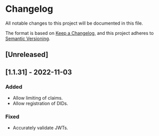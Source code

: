 # Changelog
All notable changes to this project will be documented in this file.

The format is based on [Keep a Changelog](https://keepachangelog.com/en/1.0.0/),
and this project adheres to [Semantic Versioning](https://semver.org/spec/v2.0.0.html).




## [Unreleased]




## [1.1.31] - 2022-11-03

### Added
- Allow limiting of claims.
- Allow registration of DIDs.

### Fixed
- Accurately validate JWTs.
